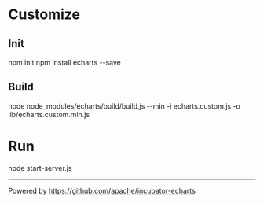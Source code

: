 
# Customize
## Init
npm init
npm install echarts --save

## Build
node node_modules/echarts/build/build.js --min -i echarts.custom.js -o lib/echarts.custom.min.js

# Run
node start-server.js

-----
Powered by https://github.com/apache/incubator-echarts 